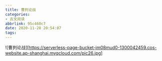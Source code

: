 ```yaml
---
title: 曹刿论战
categories: 
- 古文阅读
abbrlink: 95c460c7
date: 2020-11-28 20:54:07
tags:
---
```

![曹刿论战][https://serverless-page-bucket-jm08mud0-1300042459.cos-website.ap-shanghai.myqcloud.com/pic26.jpg]
